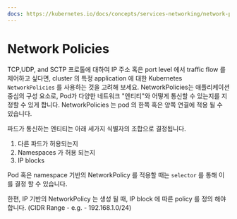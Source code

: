 ```yaml
---
docs: https://kubernetes.io/docs/concepts/services-networking/network-policies/
---
```

# Network Policies

TCP,UDP, and SCTP 프로톨에 대하여 IP 주소 혹은 port level 에서 traffic flow 를 제어하고 싶다면, cluster 의 특정 application 에 대한 Kubernetes `NetworkPolicies` 를 사용하는 것을 고려해 보세요. NetworkPolicies는 애플리케이션 중심의 구성 요소로, Pod가 다양한 네트워크 "엔티티"와 어떻게 통신할 수 있는지를 지정할 수 있게 합니다. NetworkPolicies 는 pod 의 한쪽 혹은 양쪽 연결에 적용 될 수 있습니다.

파드가 통신하는 엔티티는 아래 세가지 식별자의 조합으로 결정됩니다.

1. 다른 파드가 허용되는지
2. Namespaces 가 허용 되는지
3. IP blocks

Pod 혹은 namespace 기반의 NetworkPolicy 를 적용할 때는 `selector` 를 통해 이를 결정 할 수 있습니다.

한편, IP 기반의 NetworkPolicy 는 생성 될 때, IP block 에 따른 policy 를 정의 해야 합니다. (CIDR Range - e.g. - 192.168.1.0/24)

